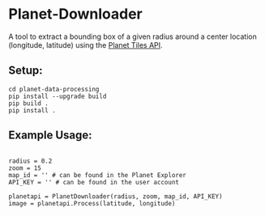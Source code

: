 # Planet-Downloader

A tool to extract a bounding box of a given radius around a center location (longitude, latitude) using the [Planet Tiles API](https://developers.planet.com/docs/basemaps/tile-services/).

## Setup:

```git clone https://github.com/V-AI-S/planet-data-processing.git
cd planet-data-processing
pip install --upgrade build
pip build .
pip install .
```

## Example Usage:

```from planet_downloader import PlanetDownloader

radius = 0.2
zoom = 15
map_id = '' # can be found in the Planet Explorer
API_KEY = '' # can be found in the user account

planetapi = PlanetDownloader(radius, zoom, map_id, API_KEY)
image = planetapi.Process(latitude, longitude)
```